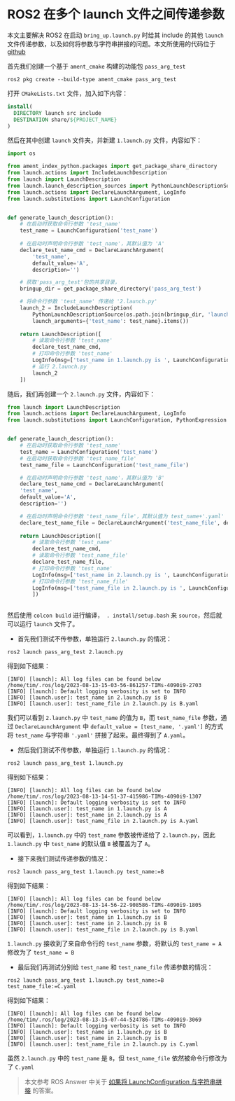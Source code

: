 # ROS2 在多个 launch 文件之间传递参数

本文主要解决 ROS2 在启动 `bring_up.launch.py` 时给其 include 的其他 `launch` 文件传递参数，以及如何将参数与字符串拼接的问题。本文所使用的代码位于 [github](https://github.com/Alexbeast-CN/ROS2_launch_args)

首先我们创建一个基于 `ament_cmake` 构建的功能包 `pass_arg_test`

```
ros2 pkg create --build-type ament_cmake pass_arg_test
```

打开 `CMakeLists.txt` 文件，加入如下内容：

```cmake
install(
  DIRECTORY launch src include
  DESTINATION share/${PROJECT_NAME}
)
```

然后在其中创建 `launch` 文件夹，并新建 `1.launch.py` 文件，内容如下：

```py
import os

from ament_index_python.packages import get_package_share_directory
from launch.actions import IncludeLaunchDescription
from launch import LaunchDescription
from launch.launch_description_sources import PythonLaunchDescriptionSource
from launch.actions import DeclareLaunchArgument, LogInfo
from launch.substitutions import LaunchConfiguration


def generate_launch_description():
    # 在启动时获取命令行参数 'test_name'
    test_name = LaunchConfiguration('test_name') 
    
    # 在启动时声明命令行参数 'test_name'，其默认值为 'A'
    declare_test_name_cmd = DeclareLaunchArgument(
        'test_name',
        default_value='A',
        description='')

    # 获取'pass_arg_test'包的共享目录，
    bringup_dir = get_package_share_directory('pass_arg_test')

    # 将命令行参数 'test_name' 传递给 '2.launch.py'
    launch_2 = IncludeLaunchDescription(
        PythonLaunchDescriptionSource(os.path.join(bringup_dir, 'launch', '2.launch.py')),
        launch_arguments={'test_name': test_name}.items())
    
    return LaunchDescription([
        # 读取命令行参数 'test_name'
        declare_test_name_cmd,
        # 打印命令行参数 'test_name'
        LogInfo(msg=['test_name in 1.launch.py is ', LaunchConfiguration('test_name')]),
        # 运行 2.launch.py
        launch_2
    ])
```

随后，我们再创建一个 `2.launch.py` 文件，内容如下：

```py
from launch import LaunchDescription
from launch.actions import DeclareLaunchArgument, LogInfo
from launch.substitutions import LaunchConfiguration, PythonExpression


def generate_launch_description():
    # 在启动时获取命令行参数 'test_name'
    test_name = LaunchConfiguration('test_name')
    # 在启动时获取命令行参数 'test_name_file'
    test_name_file = LaunchConfiguration('test_name_file')

    # 在启动时声明命令行参数 'test_name'，其默认值为 'B'
    declare_test_name_cmd = DeclareLaunchArgument(
    'test_name',
    default_value='A',
    description='')

    # 在启动时声明命令行参数 'test_name_file'，其默认值为 test_name+'.yaml'
    declare_test_name_file = DeclareLaunchArgument('test_name_file', default_value=[test_name, '.yaml'])
    
    return LaunchDescription([
        # 读取命令行参数 'test_name'
        declare_test_name_cmd,
        # 读取命令行参数 'test_name_file'
        declare_test_name_file,
        # 打印命令行参数 'test_name'
        LogInfo(msg=['test_name in 2.launch.py is ', LaunchConfiguration('test_name')]),
        # 打印命令行参数 'test_name_file'
        LogInfo(msg=['test_name_file in 2.launch.py is ', LaunchConfiguration('test_name_file')]),
        ])
    
```

然后使用 `colcon build` 进行编译，` . install/setup.bash` 来 `source`，然后就可以运行 `launch` 文件了。

- 首先我们测试不传参数，单独运行 `2.launch.py` 的情况：
```
ros2 launch pass_arg_test 2.launch.py
```

得到如下结果：

```
[INFO] [launch]: All log files can be found below /home/tim/.ros/log/2023-08-13-15-03-56-861257-TIMs-4090i9-2703
[INFO] [launch]: Default logging verbosity is set to INFO
[INFO] [launch.user]: test_name in 2.launch.py is B
[INFO] [launch.user]: test_name_file in 2.launch.py is B.yaml
```

我们可以看到 `2.launch.py` 中 `test_name` 的值为 `B`，而 `test_name_file` 参数，通过 `DeclareLaunchArgument` 中 `default_value = [test_name, '.yaml']` 的方式将 `test_name` 与字符串 `'.yaml'` 拼接了起来。最终得到了 `A.yaml`。

- 然后我们测试不传参数，单独运行 `1.launch.py` 的情况：

```
ros2 launch pass_arg_test 1.launch.py
```

得到如下结果：

```
[INFO] [launch]: All log files can be found below /home/tim/.ros/log/2023-08-13-14-51-37-415986-TIMs-4090i9-1307
[INFO] [launch]: Default logging verbosity is set to INFO
[INFO] [launch.user]: test_name in 1.launch.py is A
[INFO] [launch.user]: test_name in 2.launch.py is A
[INFO] [launch.user]: test_name_file in 2.launch.py is A.yaml
```

可以看到，`1.launch.py` 中的 `test_name` 参数被传递给了 `2.launch.py`，因此 `1.launch.py` 中 `test_name` 的默认值 `B` 被覆盖为了 `A`。

- 接下来我们测试传递参数的情况：

```
ros2 launch pass_arg_test 1.launch.py test_name:=B
```

得到如下结果：

```
[INFO] [launch]: All log files can be found below /home/tim/.ros/log/2023-08-13-14-56-22-908586-TIMs-4090i9-1805
[INFO] [launch]: Default logging verbosity is set to INFO
[INFO] [launch.user]: test_name in 1.launch.py is B
[INFO] [launch.user]: test_name in 2.launch.py is B
[INFO] [launch.user]: test_name_file in 2.launch.py is B.yaml
```

`1.launch.py` 接收到了来自命令行的 `test_name` 参数，将默认的 `test_name = A`  修改为了 `test_name = B`

- 最后我们再测试分别给 `test_name` 和 `test_name_file` 传递参数的情况：

```
ros2 launch pass_arg_test 1.launch.py test_name:=B test_name_file:=C.yaml
```

得到如下结果：

```
[INFO] [launch]: All log files can be found below /home/tim/.ros/log/2023-08-13-15-07-44-524786-TIMs-4090i9-3069
[INFO] [launch]: Default logging verbosity is set to INFO
[INFO] [launch.user]: test_name in 1.launch.py is B
[INFO] [launch.user]: test_name in 2.launch.py is B
[INFO] [launch.user]: test_name_file in 2.launch.py is C.yaml
```

虽然 `2.launch.py` 中的 `test_name` 是 `B`，但 `test_name_file` 依然被命令行修改为了 `C.yaml`

> 本文参考 ROS Answer 中关于 [如果将 LaunchConfiguration 与字符串拼接](https://answers.ros.org/question/384712/ros2-launch-how-to-concatenate-launchconfiguration-with-string/) 的答案。